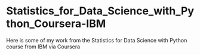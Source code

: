 # Statistics_for_Data_Science_with_Python_Coursera-IBM
Here is some of my work from the Statistics for Data Science with Python course from IBM via Coursera
